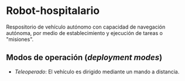 # Robot-hospitalario
Respositorio de vehículo autónomo con capacidad de navegación autónoma, por medio de establecimiento y ejecución de tareas o "misiones".

## Modos de operación (_deployment modes_)

* *Teleoperado*: El vehículo es dirigido mediante un mando a distancia. 
